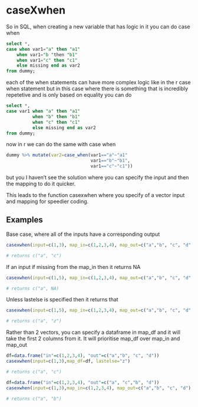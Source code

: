 # caseXwhen

So in SQL, when creating a new variable that has logic in it you can do case when
```SQL
select *,
case when var1="a" then "a1"
    when var1="b "then "b1"
    when var1="c" then "c1"
    else missing end as var2
from dummy;
```

each of the when statements can have more complex logic like in the r case when statement but in this case where there is something that is incredibly repetetive and is only based on equality you can do

```SQL
select *,
case var1 when "a" then "a1"
          when "b" then "b1"
          when "c" then "c1"
          else missing end as var2
from dummy;
```

now in r we can do the same with case when
```r
dummy %>% mutate(var2=case_when(var1=="a"~"a1"
                                var1=="b"~"b1",
                                var1=="c"~"c1"))
```
but you I haven’t see the solution where you can specify the input and then the mapping to do it quicker.

This leads to the function casexwhen where you specify of a vector input and mapping for speedier coding.

## Examples

Base case, where all of the inputs have a corresponding output
```r
casexwhen(input=c(1,3), map_in=c(1,2,3,4), map_out=c("a","b", "c", "d"))

# returns c("a", "c")

```

If an input if missing from the map_in then it returns NA
```r
casexwhen(input=c(1,5), map_in=c(1,2,3,4), map_out=c("a","b", "c", "d"))

# returns c("a", NA)

```

Unless lastelse is specified then it returns that

```r
casexwhen(input=c(1,5), map_in=c(1,2,3,4), map_out=c("a","b", "c", "d"), lastelse="z")

# returns c("a", "z")

```

Rather than 2 vectors, you can specify a dataframe in map_df and it will take the first 2 columns from it. It will prioritise map_df over map_in and map_out

```r
df=data.frame("in"=c(1,2,3,4), "out"=c("a","b", "c", "d"))
casexwhen(input=c(1,3),map_df=df, lastelse="z")

# returns c("a", "c")

```

```r
df=data.frame("in"=c(1,2,3,4), "out"=c("a", "c","b", "d"))
casexwhen(input=c(1,3),map_in=c(1,2,3,4), map_out=c("a","b", "c", "d"), map_df=df, lastelse="z")

# returns c("a", "b")
```